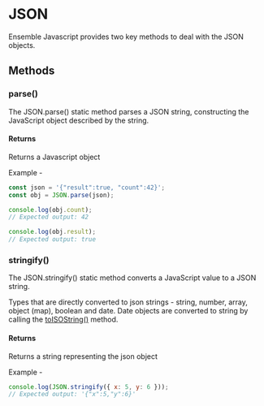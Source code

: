 # JSON
Ensemble Javascript provides two key methods to deal with the JSON objects.

## Methods
### parse()
The JSON.parse() static method parses a JSON string, constructing the JavaScript object described by the string. 

#### Returns
Returns a Javascript object

Example - 
```js
const json = '{"result":true, "count":42}';
const obj = JSON.parse(json);

console.log(obj.count);
// Expected output: 42

console.log(obj.result);
// Expected output: true
```
### stringify()
The JSON.stringify() static method converts a JavaScript value to a JSON string.

Types that are directly converted to json strings - string, number, array, object (map), boolean and date. Date objects are converted to string by calling the [toISOString()](https://github.com/EnsembleUI/ensemble_docs/blob/main/javascript-reference/Date.md#toisostring) method. 

#### Returns
Returns a string representing the json object 

Example - 
```js
console.log(JSON.stringify({ x: 5, y: 6 }));
// Expected output: '{"x":5,"y":6}'
```
